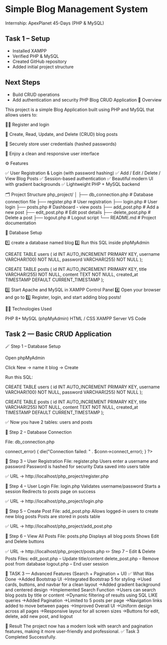 # Simple Blog Management System

Internship: ApexPlanet 45-Days (PHP & MySQL)

## Task 1 – Setup
- Installed XAMPP
- Verified PHP & MySQL
- Created GitHub repository
- Added initial project structure

## Next Steps
- Build CRUD operations
- Add authentication and security
PHP Blog CRUD Application
📖 Overview

This project is a simple Blog Application built using PHP and MySQL that allows users to:

🧑‍💻 Register and login

📝 Create, Read, Update, and Delete (CRUD) blog posts

🔐 Securely store user credentials (hashed passwords)

🎨 Enjoy a clean and responsive user interface

⚙️ Features

✅ User Registration & Login (with password hashing)
✅ Add / Edit / Delete / View Blog Posts
✅ Session-based authentication
✅ Beautiful modern UI with gradient backgrounds
✅ Lightweight PHP + MySQL backend

🗂️ Project Structure
php_project/
│
├── db_connection.php     # Database connection file
├── register.php          # User registration
├── login.php             # User login
├── posts.php             # Dashboard - view posts
├── add_post.php          # Add a new post
├── edit_post.php         # Edit post details
├── delete_post.php       # Delete a post
├── logout.php            # Logout script
└── README.md             # Project documentation

🧱 Database Setup

1️⃣ create a database named blog
2️⃣ Run this SQL inside phpMyAdmin

CREATE TABLE users (
  id INT AUTO_INCREMENT PRIMARY KEY,
  username VARCHAR(100) NOT NULL,
  password VARCHAR(255) NOT NULL
);

CREATE TABLE posts (
  id INT AUTO_INCREMENT PRIMARY KEY,
  title VARCHAR(255) NOT NULL,
  content TEXT NOT NULL,
  created_at TIMESTAMP DEFAULT CURRENT_TIMESTAMP
);

3️⃣ Start Apache and MySQL in XAMPP Control Panel
4️⃣ Open your browser and go to
5️⃣ Register, login, and start adding blog posts!

🧑‍💻 Technologies Used

PHP 8+
MySQL (phpMyAdmin)
HTML / CSS
XAMPP Server
VS Code

## Task 2 — Basic CRUD Application


🪄 Step 1 – Database Setup

Open phpMyAdmin

Click New → name it blog → Create

Run this SQL:

CREATE TABLE users (
  id INT AUTO_INCREMENT PRIMARY KEY,
  username VARCHAR(100) NOT NULL,
  password VARCHAR(255) NOT NULL
);

CREATE TABLE posts (
  id INT AUTO_INCREMENT PRIMARY KEY,
  title VARCHAR(255) NOT NULL,
  content TEXT NOT NULL,
  created_at TIMESTAMP DEFAULT CURRENT_TIMESTAMP
);


✅ Now you have 2 tables: users and posts

🔌 Step 2 – Database Connection

File: db_connection.php

<?php
$servername = "localhost";
$username = "root";
$password = "";
$dbname = "blog";

$conn = new mysqli($servername, $username, $password, $dbname);

if ($conn->connect_error) {
  die("Connection failed: " . $conn->connect_error);
}
?>

👤 Step 3 – User Registration
File: register.php
Users enter a username and password
Password is hashed for security
Data saved into users table

✅ URL → http://localhost/php_project/register.php

🔐 Step 4 – User Login
File: login.php
Validates username/password
Starts a session
Redirects to posts page on success

✅ URL → http://localhost/php_project/login.php

📝 Step 5 – Create Post
File: add_post.php
Allows logged-in users to create new blog posts
Posts are stored in posts table

✅ URL → http://localhost/php_project/add_post.php

📜 Step 6 – View All Posts
File: posts.php
Displays all blog posts
Shows Edit and Delete buttons

✅ URL → http://localhost/php_project/posts.php
✏️ Step 7 – Edit & Delete Posts
Files:
edit_post.php – Update title/content
delete_post.php – Remove post from database
logout.php – End user session


🧩 TASK 3 — Advanced Features (Search + Pagination + UI)
✅ What Was Done
->Added Bootstrap UI
->Integrated Bootstrap 5 for styling
->Used cards, buttons, and navbar for a clean layout
->Added gradient background and centered design
->Implemented Search Function
->Users can search blog posts by title or content
->Dynamic filtering of results using SQL LIKE queries
->Added Pagination
->Limited to 5 posts per page
->Navigation links added to move between pages
->Improved Overall UI
->Uniform design across all pages
->Responsive layout for all screen sizes
->Buttons for edit, delete, add new post, and logout

🧾 Result
The project now has a modern look with search and pagination features, making it more user-friendly and professional.
✅ Task 3 Completed Successfully.


